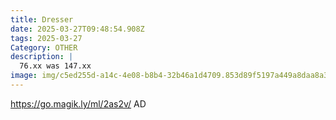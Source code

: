 ```yaml
---
title: Dresser
date: 2025-03-27T09:48:54.908Z
tags: 2025-03-27
Category: OTHER
description: |
  76.xx was 147.xx
image: img/c5ed255d-a14c-4e08-b8b4-32b46a1d4709.853d89f5197a449a8daa8a34c0b869e4.webp
---
```

https://go.magik.ly/ml/2as2v/
AD